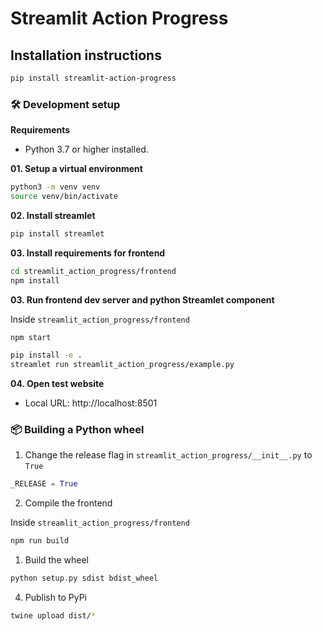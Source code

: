 # Streamlit Action Progress



## Installation instructions

```sh
pip install streamlit-action-progress
```


### 🛠️ Development setup

**Requirements**

- Python 3.7 or higher installed.

**01. Setup a virtual environment**
```bash
python3 -m venv venv
source venv/bin/activate
```

**02. Install streamlet**

```bash
pip install streamlet
```


**03. Install requirements for frontend**

```bash
cd streamlit_action_progress/frontend
npm install
```

**03. Run frontend dev server and python Streamlet component**

Inside `streamlit_action_progress/frontend`

```bash
npm start
```

```bash
pip install -e .
streamlet run streamlit_action_progress/example.py
```



**04. Open test website**

- Local URL: http://localhost:8501



### 📦 Building a Python wheel

01. Change the release flag in `streamlit_action_progress/__init__.py` to `True`

```python
_RELEASE = True
```

02. Compile the frontend

Inside `streamlit_action_progress/frontend`
 
```bash
npm run build
```


1.   Build the wheel

```bash
python setup.py sdist bdist_wheel
```

04. Publish to PyPi
```bash
twine upload dist/*
```